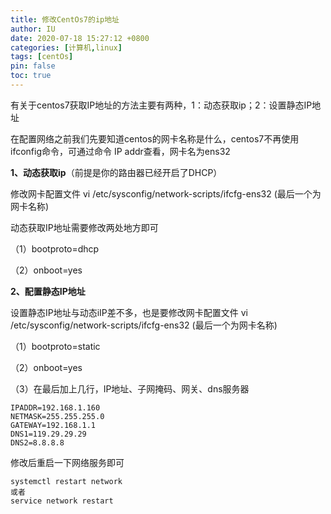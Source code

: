 ```yaml
---
title: 修改CentOs7的ip地址
author: IU
date: 2020-07-18 15:27:12 +0800
categories: [计算机,linux]
tags: [centOs]
pin: false
toc: true
---
```


有关于centos7获取IP地址的方法主要有两种，1：动态获取ip；2：设置静态IP地址

在配置网络之前我们先要知道centos的网卡名称是什么，centos7不再使用ifconfig命令，可通过命令 IP addr查看，网卡名为ens32

**1、动态获取ip**（前提是你的路由器已经开启了DHCP）

修改网卡配置文件 vi /etc/sysconfig/network-scripts/ifcfg-ens32  (最后一个为网卡名称)

动态获取IP地址需要修改两处地方即可

（1）bootproto=dhcp

（2）onboot=yes

**2、配置静态IP地址**

设置静态IP地址与动态iIP差不多，也是要修改网卡配置文件 vi /etc/sysconfig/network-scripts/ifcfg-ens32  (最后一个为网卡名称)

（1）bootproto=static

（2）onboot=yes

（3）在最后加上几行，IP地址、子网掩码、网关、dns服务器

```shell
IPADDR=192.168.1.160
NETMASK=255.255.255.0
GATEWAY=192.168.1.1
DNS1=119.29.29.29
DNS2=8.8.8.8
```

修改后重启一下网络服务即可

```shell
systemctl restart network
或者
service network restart
```

